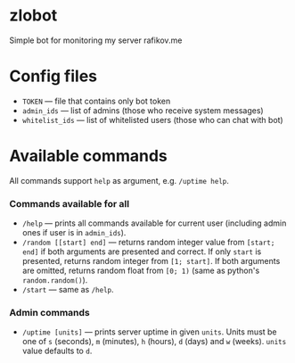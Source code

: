 zlobot
======

Simple bot for monitoring my server rafikov.me

Config files
================

* `TOKEN` — file that contains only bot token
* `admin_ids` — list of admins (those who receive system messages)
* `whitelist_ids` — list of whitelisted users (those who can chat with bot)

Available commands
==================

All commands support `help` as argument, e.g. `/uptime help`.

### Commands available for all

* `/help` — prints all commands available for current 
    user (including admin ones if user is in `admin_ids`).
* `/random [[start] end]` — returns random integer value from
    `[start; end]` if both arguments are presented and correct.
    If only `start` is presented, returns random integer from
    `[1; start]`.
    If both arguments are omitted, returns random float from
    `[0; 1)` (same as python's `random.random()`).
* `/start` — same as `/help`.

### Admin commands

* `/uptime [units]` — prints server uptime in given `units`.
    Units must be one of `s` (seconds), `m` (minutes), 
    `h` (hours), `d` (days) and `w` (weeks). `units` value
    defaults to `d`.
